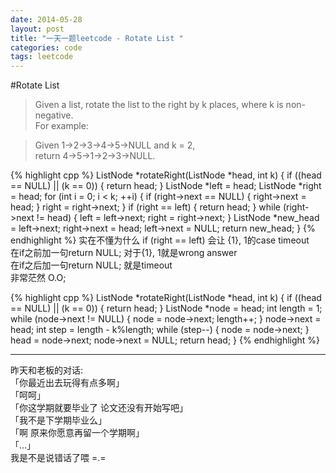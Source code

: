 ```yaml
---
date: 2014-05-28
layout: post
title: "一天一题leetcode - Rotate List "
categories: code
tags: leetcode
---
```


#Rotate List
>Given a list, rotate the list to the right by k places, where k is non-negative.   
>For example:   
<!--more-->
>Given 1->2->3->4->5->NULL and k = 2,   
>return 4->5->1->2->3->NULL.   

{% highlight cpp %}
ListNode *rotateRight(ListNode *head, int k) {
    if ((head == NULL) || (k == 0)) {
        return head;
    }
    ListNode *left = head;
    ListNode *right = head;
    for (int i = 0; i < k; ++i) {
        if (right->next == NULL) {
            right->next = head;
        }
        right = right->next;
    }
    if (right == left) {
        return head;
    }
    while (right->next != head) {
        left = left->next;
        right = right->next;
    }
    ListNode *new_head = left->next;
    right->next = head;
    left->next = NULL;
    return new_head;
}
{% endhighlight %}
实在不懂为什么 if (right == left) 会让 {1}, 1的case timeout   
在if之前加一句return NULL; 对于{1}, 1就是wrong answer   
在if之后加一句return NULL; 就是timeout   
非常茫然 O.O;   


{% highlight cpp %}
ListNode *rotateRight(ListNode *head, int k) {
    if ((head == NULL) || (k == 0)) {
        return head;
    }
    ListNode *node = head;
    int length = 1;
    while (node->next != NULL) {
        node = node->next;
        length++;
    }
    node->next = head;
    int step = length - k%length;
    while (step--) {
        node = node->next;
    }
    head = node->next;
    node->next = NULL;
    return head;
}
{% endhighlight %}

---
昨天和老板的对话:   
「你最近出去玩得有点多啊」   
「呵呵」   
「你这学期就要毕业了 论文还没有开始写吧」   
「我不是下学期毕业么」   
「啊 原来你愿意再留一个学期啊」   
「...」   
我是不是说错话了喂 =.=